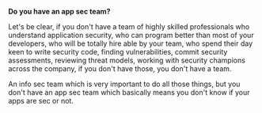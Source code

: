 **Do you have an app sec team?**

Let's be clear, if you don't have a team of highly skilled professionals who understand application security, who can program better than most of your developers, who will be totally hire able by your team, who spend their day keen to write security code, finding vulnerabilities, commit security assessments, reviewing threat models, working with security champions across the company, if you don't have those, you don't have a team.

An info sec team which is very important to do all those things, but you don't have an app sec team which basically means you don't know if your apps are sec or not. 